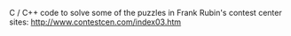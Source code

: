 C / C++ code to solve some of the puzzles in Frank Rubin's contest center sites: http://www.contestcen.com/index03.htm
